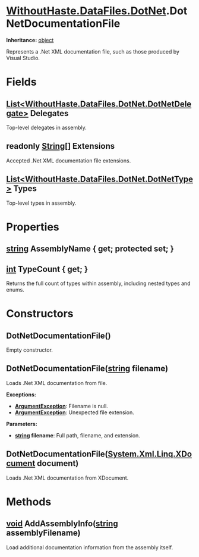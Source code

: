 # [WithoutHaste.DataFiles.DotNet](TableOfContents.WithoutHaste.DataFiles.DotNet.md).DotNetDocumentationFile

**Inheritance:** [object](https://docs.microsoft.com/en-us/dotnet/api/system.object)  

Represents a .Net XML documentation file, such as those produced by Visual Studio.  

# Fields

## [List&lt;WithoutHaste.DataFiles.DotNet.DotNetDelegate&gt;](https://docs.microsoft.com/en-us/dotnet/api/system.collections.generic.list-1) Delegates

Top-level delegates in assembly.  

## readonly [String[]](https://docs.microsoft.com/en-us/dotnet/api/system.string[]) Extensions

Accepted .Net XML documentation file extensions.  

## [List&lt;WithoutHaste.DataFiles.DotNet.DotNetType&gt;](https://docs.microsoft.com/en-us/dotnet/api/system.collections.generic.list-1) Types

Top-level types in assembly.  

# Properties

## [string](https://docs.microsoft.com/en-us/dotnet/api/system.string) AssemblyName { get; protected set; }

## [int](https://docs.microsoft.com/en-us/dotnet/api/system.int32) TypeCount { get; }

Returns the full count of types within assembly, including nested types and enums.  

# Constructors

## DotNetDocumentationFile()

Empty constructor.  

## DotNetDocumentationFile([string](https://docs.microsoft.com/en-us/dotnet/api/system.string) filename)

Loads .Net XML documentation from file.  

**Exceptions:**  
* **[ArgumentException](https://docs.microsoft.com/en-us/dotnet/api/system.argumentexception)**: Filename is null.  
* **[ArgumentException](https://docs.microsoft.com/en-us/dotnet/api/system.argumentexception)**: Unexpected file extension.  

**Parameters:**  
* **[string](https://docs.microsoft.com/en-us/dotnet/api/system.string) filename**: Full path, filename, and extension.  

## DotNetDocumentationFile([System.Xml.Linq.XDocument](https://docs.microsoft.com/en-us/dotnet/api/system.xml.linq.xdocument) document)

Loads .Net XML documentation from XDocument.  

# Methods

## [void](https://docs.microsoft.com/en-us/dotnet/api/system.void) AddAssemblyInfo([string](https://docs.microsoft.com/en-us/dotnet/api/system.string) assemblyFilename)

Load additional documentation information from the assembly itself.  

